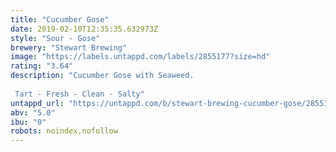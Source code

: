 ```yaml
---
title: "Cucumber Gose"
date: 2019-02-10T12:35:35.632973Z
style: "Sour - Gose"
brewery: "Stewart Brewing"
image: "https://labels.untappd.com/labels/2855177?size=hd"
rating: "3.64"
description: "Cucumber Gose with Seaweed.   Tart - Fresh - Clean - Salty"
untappd_url: "https://untappd.com/b/stewart-brewing-cucumber-gose/2855177"
abv: "5.0"
ibu: "0"
robots: noindex,nofollow
---
```

